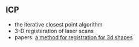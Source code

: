 ## ICP

* the iterative closest point algorithm
* 3-D registeration of laser scans
* papers: [a method for registration for 3d shapes](http://diyhpl.us/~bryan/papers2/paperbot/9f8b68dc4be22767edb312a56f3c0a36.pdf)
